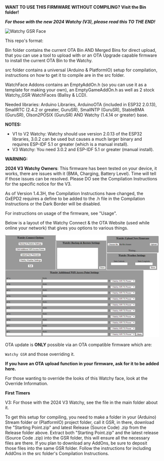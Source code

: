 **WANT TO USE THIS FIRMWARE WITHOUT COMPILING?  Visit the Bin folder!**

***For those with the new 2024 Watchy (V3), please read this TO THE END!***

![Watchy GSR Face](/Images/Watchy_GSR.gif)

This repo's format:

Bin folder contains the current OTA Bin AND Merged Bins for direct upload, that you can use a tool to upload with or an OTA Upgrade capable firmware to install the current OTA Bin to the Watchy.

src folder contains a universal (Arduino & PlatformIO) setup for compilation, instructions on how to get it to compile are in the src folder.

WatchFace Addons contains an EmptyAddOn.h (so you can use it as a template for making your own), an EmptyGameAddOn.h as well as 2 stock Watchy_GSR WatchFaces (Ballsy & LCD).

Needed libraries:  Arduino Libraries, ArduinoOTA (included in ESP32 2.0.13), SmallRTC (2.4.2 or greater, GuruSR), SmallNTP (GuruSR), StableBMA (GuruSR), Olson2POSIX (GuruSR) AND Watchy (1.4.14 or greater) base.

**NOTES:**
- V1 to V2 Watchy: Watchy should use version 2.0.13 of the ESP32 libraries, 3.0.2 can be used but causes a much larger binary and requires ESP-IDF 5.1 or greater (which is a manual install).
- V3 Watchy:  You need 3.0.2 and ESP-IDF 5.1 or greater (manual install).

**WARNING:**

**2024 V3 Watchy Owners**:  This firmware has been tested on your device, it works, there are issues with it (BMA, Charging, Battery Level).  Time will tell if those issues can be resolved.  Please DO see the Compilation Instructions for the specific notice for the V3.

As of Version 1.4.3H, the Compilation Instructions have changed, the GxEPD2 requires a define to be added to the .h file in the Compilation Instructions or the Dark Border will be disabled.

For instructions on usage of the firmware, see "Usage".

Below is a layout of the Watchy Connect & the OTA Website (used while online your network) that gives you options to various things.


![OTA Website](/Images/Server-Help.png)

OTA update is **ONLY** possible via an OTA compatible firmware which are:

`Watchy GSR` and those overriding it.

**If you have an OTA upload function in your firmware, ask for it to be added here.**

For those wanting to override the looks of this Watchy face, look at the Override Information.

**First Timers**

V3:  For those with the 2024 V3 Watchy, see the file in the main folder about it.

To get this setup for compiling, you need to make a folder in your (Arduino) Stream folder or (PlatformIO) project folder, call it GSR, in there, download the "Starting Point.zip" and latest Release (Source Code) .zip from the Release folder above.
Extract both "Starting Point.zip" and the latest release (Source Code .zip) into the GSR folder, this will ensure all the necessary files are there.  If you plan to download any AddOns, be sure to deposit those files into the same GSR folder.  Follow the instructions for including AddOns in the src folder's Compilation Instructions.
